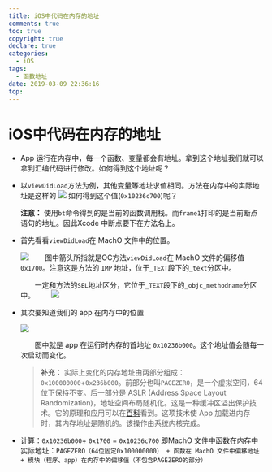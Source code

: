 ```yaml
---
title: iOS中代码在内存的地址
comments: true
toc: true
copyright: true
declare: true
categories:
  - iOS
tags:
  - 函数地址
date: 2019-03-09 22:36:16
top:
---
```


# iOS中代码在内存的地址
* App 运行在内存中，每一个函数、变量都会有地址。拿到这个地址我们就可以拿到汇编代码进行修改。如何得到这个地址呢？
<!--more-->

* 以`viewDidLoad`方法为例，其他变量等地址求值相同。方法在内存中的实际地址是这样的
![](https://i.loli.net/2019/03/09/5c83cf47c9b41.jpg)
如何得到这个值(`0x10236c700`)呢？

	**注意：** 使用`bt`命令得到的是当前的函数调用栈。而`frame1`打印的是当前断点语句的地址。因此Xcode 中断点要下在方法名上。
* 首先看看`viewDidLoad`在 MachO 文件中的位置。

	![](https://i.loli.net/2019/03/09/5c83cf47be289.jpg)
　　图中箭头所指就是OC方法`viewDidLoad`在 MachO 文件的偏移值 `0x1700`。注意这是方法的 `IMP` 地址，位于`_TEXT`段下的`_text`分区中。

	　　一定和方法的`SEL`地址区分，它位于`_TEXT`段下的`_objc_methodname`分区中。
　　![](https://i.loli.net/2019/03/09/5c83cf47cc3cf.jpg)

* 其次要知道我们的 app 在内存中的位置

	![](https://i.loli.net/2019/03/09/5c83cf47bba94.jpg)

	　　图中就是 app 在运行时内存的首地址 `0x10236b000`。这个地址值会随每一次启动而变化。

	>**补充：** 实际上变化的内存地址由两部分组成：`0x100000000`+`0x236b000`。前部分也叫`PAGEZERO`，是一个虚拟空间，64位下保持不变。后一部分是 ASLR (Address Space Layout Randomization)，地址空间布局随机化。这是一种缓冲区溢出保护技术。它的原理和应用可以在[百科](https://baike.baidu.com/item/aslr/5779647?fr=aladdin)看到。这项技术使 App 加载进内存时，其内存地址是随机的。该操作由系统内核完成。
	　　
* 计算：`0x10236b000`+ `0x1700` = `0x10236c700`
即MachO 文件中函数在内存中实际地址：`PAGEZERO（64位固定0x100000000） + 函数在 MachO 文件中偏移地址 + 模块（程序、app）在内存中的偏移值（不包含PAGEZERO的部分）`